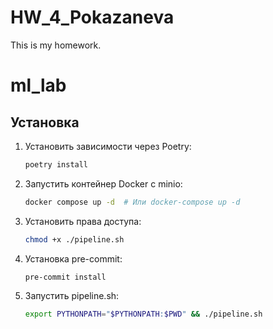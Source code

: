 # HW_4_Pokazaneva

This is my homework.

# ml_lab

## Установка

1. Установить зависимости через Poetry:
   ```bash
   poetry install
   ```
2. Запустить контейнер Docker с minio:
   ```bash
   docker compose up -d  # Или docker-compose up -d      
   ```
3. Установить права доступа:
   ```bash
   chmod +x ./pipeline.sh
   ```
4. Установка pre-commit:
   ```bash
   pre-commit install
   ```
   
5. Запустить pipeline.sh:
   ```bash
   export PYTHONPATH="$PYTHONPATH:$PWD" && ./pipeline.sh
   ```
